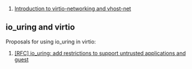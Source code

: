  1. [Introduction to virtio-networking and vhost-net](https://www.redhat.com/en/blog/introduction-virtio-networking-and-vhost-net)

## io_uring and virtio

Proposals for using io_uring in virtio:
 1. [[RFC] io_uring: add restrictions to support untrusted applications and guest](https://lore.kernel.org/io-uring/CAG48ez17MLcj83JDOr6_GeQZ8orqL3EKHt6X=0wfr5RODVqqDA@mail.gmail.com/T/#m9e112455da2b6cec475834f8058634bd35a0f841)
